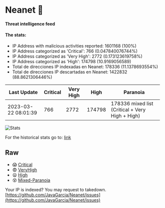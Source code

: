 # Neanet :hocho:
#### Threat intelligence feed
#### The stats:

- IP Address with malicious activities reported: 1601168 (100%)
- IP Address categorized as 'Critical':  766 (0.047840076744%)
- IP Address categorized as 'Very High':  2772 (0.173123619758%)
- IP Address categorized as 'High':  174798 (10.9169056589)
- Total de direcciones IP indexadas en Neanet:  178336 (11.1378693554%)
- Total de direcciones IP descartadas en Neanet:  1422832 (88.8621306446%)

| Last Update | Critical | Very High | High | Paranoia |
| --- | --- | --- | --- | --- |
| 2023-03-22 08:01:39 | 766 | 2772 | 174798 | 178336 mixed list (Critical + Very High + High)|

![Stats](https://docs.google.com/spreadsheets/d/e/2PACX-1vSnaNMIXVabIpDJjufMlzH7poXnshF3mgd8Is1g9ytUEzVsP5my4Trn8f-xkoLLQ38xpL3HtmUexLo6/pubchart?oid=501124687&format=image)

For the historical stats go to: [link](/stats.csv)
## Raw
- :scream: [Critical](https://raw.githubusercontent.com/JavaGarcia/Neanet/master/blacklists/neanet_critical.txt)
- :fearful: [VeryHigh](https://raw.githubusercontent.com/JavaGarcia/Neanet/master/blacklists/neanet_veryHigh.txtt)
- :frowning: [High](https://raw.githubusercontent.com/JavaGarcia/Neanet/master/blacklists/neanet_high.txt)
- :dizzy_face: [Mixed-Paranoia](https://raw.githubusercontent.com/JavaGarcia/Neanet/master/blacklists/neanet_all.txt)


Your IP is indexed? You may request to takedown. [https://github.com/JavaGarcia/Neanet/issues](https://github.com/JavaGarcia/Neanet/issues)





















































































































































































































































































































































































































































































































































































































































































































































































































































































































































































































































































































































































































































































































































































































































































































































































































































































































































































































































































































































































































































































































































































































































































































































































































































































































































































































































































































































































































































































































































































































































































































































































































































































































































































































































































































































































































































































































































































































































































































































































































































































































































































































































































































































































































































































































































































































































































































































































































































































































































































































































































































































































































































































































































































































































































































































































































































































































































































































































































































































































































































































































































































































































































































































































































































































































































































































































































































































































































































































































































































































































































































































































































































































































































































































































































































































































































































































































































































































































































































































































































































































































































































































































































































































































































































































































































































































































































































































































































































































































































































































































































































































































































































































































































































































































































































































































































































































































































































































































































































































































































































































































































































































































